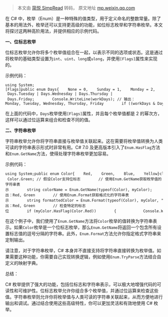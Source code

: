> 本文由 [简悦 SimpRead](http://ksria.com/simpread/) 转码， 原文地址 [mp.weixin.qq.com](https://mp.weixin.qq.com/s?__biz=MzU5NzcwNzcwNQ==&mid=2247494699&idx=3&sn=c8084f045d9c66ae90d3793f7fc9edac&chksm=ff4989f4a48134a6ef30be51afcdbc0b2427f894c500c3fd3b2c32e70fd31e64ae042fb6a50d&scene=132&exptype=timeline_recommend_article_extendread_samebiz&show_related_article=1&subscene=0&scene=132#wechat_redirect)

在 C# 中，枚举（Enum）是一种特殊的值类型，用于定义命名的整数常量。除了基本的用法外，枚举还可以支持更高级的功能，如位标志枚举和字符串枚举。本文将探讨这两种高阶用法，并提供相应的示例代码。

**一、位标志枚举**

位标志枚举允许你将多个枚举值组合在一起，以表示不同的选项或状态。这是通过将枚举的基础类型设置为`int`、`uint`、`long`或`ulong`，并使用`[Flags]`属性来实现的。

示例代码：

```
using System;[Flags]public enum Days{    None = 0,    Sunday = 1,    Monday = 2,    Tuesday = 4,    Wednesday = 8,    Thursday = 16,    Friday = 32,    Saturday = 64}class Program{    static void Main()    {        Days workDays = Days.Monday | Days.Tuesday | Days.Wednesday | Days.Thursday | Days.Friday;        Console.WriteLine(workDays); // 输出：Monday, Tuesday, Wednesday, Thursday, Friday        if ((workDays & Days.Monday) != 0)        {            Console.WriteLine("Work on Monday");        }        if ((workDays & Days.Saturday) == 0)        {            Console.WriteLine("No work on Saturday");        }    }}
```

在上面的代码中，`Days`枚举使用`[Flags]`属性，并且每个枚举值都是 2 的幂次方，这样可以通过位运算来组合和检查不同的值。

**二、字符串枚举**

字符串枚举允许你将字符串直接与枚举值关联起来。这在需要将枚举值转换为人类可读的字符串表示形式时非常有用。C# 7.0 及更高版本引入了`Enum.HasFlag`方法和`Enum.GetName`方法，使得处理字符串枚举更加容易。

示例代码：

```
using System;public enum Color{    Red,    Green,    Blue,    Yellow}class Program{    static void Main()    {        Color myColor = Color.Red | Color.Green; // 假设Color支持位标志        // 使用Enum.GetName获取枚举值的字符串表示        string colorName = Enum.GetName(typeof(Color), myColor);        Console.WriteLine(colorName); // 输出：Red, Green        // 使用Enum.Format获取格式化的字符串表示        string formattedColor = Enum.Format(typeof(Color), myColor, "g");        Console.WriteLine(formattedColor); // 输出：Red, Green        // 检查特定的标志位        if (myColor.HasFlag(Color.Red))        {            Console.WriteLine("Contains Red");        }    }}
```

在这个例子中，我们使用了`Enum.GetName`方法将`Color`枚举的值转换为字符串表示。如果`Color`枚举是一个位标志枚举，那么`Enum.GetName`将返回一个包含所有设置标志值的逗号分隔的字符串。此外，`Enum.Format`方法允许你指定格式字符串来定制输出。

请注意，对于字符串枚举，C# 本身并不直接支持将字符串直接转换为枚举值。如果需要这种功能，你需要自己实现转换逻辑，例如使用`Enum.TryParse`方法结合自定义的映射字典。

总结：

C# 枚举提供了强大的功能，包括位标志和字符串表示，可以极大地增强代码的可读性和可维护性。位标志枚举允许你组合多个枚举值，并通过位运算来检查这些值。字符串枚举则允许你将枚举值与人类可读的字符串关联起来，从而方便地进行输出和调试。通过结合使用这些高级特性，你可以更加灵活和有效地使用 C# 枚举。